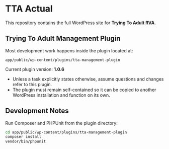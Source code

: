 # TTA Actual

This repository contains the full WordPress site for **Trying To Adult RVA**.

## Trying To Adult Management Plugin

Most development work happens inside the plugin located at:

`app/public/wp-content/plugins/tta-management-plugin`

Current plugin version: **1.0.6**

- Unless a task explicitly states otherwise, assume questions and changes refer to this plugin.
- The plugin must remain self-contained so it can be copied to another WordPress installation and function on its own.

## Development Notes

Run Composer and PHPUnit from the plugin directory:

```bash
cd app/public/wp-content/plugins/tta-management-plugin
composer install
vendor/bin/phpunit
```

